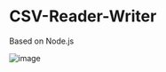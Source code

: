# CSV-Reader-Writer
Based on Node.js


![image](https://user-images.githubusercontent.com/66238964/194098106-96d96785-1bcf-42eb-8f91-ba633a26638b.png)
